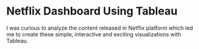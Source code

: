 
# Netflix Dashboard Using Tableau

I was curious to analyze the content released in Netflix platform which led me to create these simple, interactive and exciting visualizations with Tableau.


